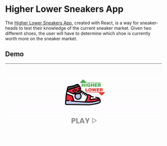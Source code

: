# Higher Lower Sneakers App

The [Higher Lower Sneakers App](https://higherlowersneakers.web.app/), created with React, is a way for sneaker-heads to test their knowledge of the current sneaker market. Given two different shoes, the user will have to determine which shoe is currently worth more on the sneaker market.

## Demo

![Demo](./src/assets/demo.gif)
